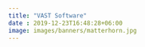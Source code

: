```yaml
---
title: "VAST Software"
date : 2019-12-23T16:48:28+06:00
image: images/banners/matterhorn.jpg
---
```

